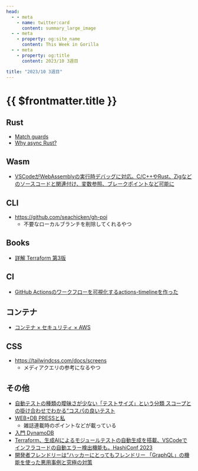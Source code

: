 ```yaml
---
head:
  - - meta
    - name: twitter:card
      content: summary_large_image
  - - meta
    - property: og:site_name
      content: This Week in Gorilla
  - - meta
    - property: og:title
      content: 2023/10 3週目

title: "2023/10 3週目"
---
```


# {{ $frontmatter.title }}

## Rust
- [Match guards](https://doc.rust-lang.org/stable/reference/expressions/match-expr.html#match-guards)
- [Why async Rust?](https://without.boats/blog/why-async-rust/)

## Wasm
- [VSCodeがWebAssemblyの実行時デバッグに対応。C/C++やRust、Zigなどのソースコードと関連付け、変数参照、ブレークポイントなど可能に](https://www.publickey1.jp/blog/23/vscodewebassemblyccrustzig.html)

## CLI
- https://github.com/seachicken/gh-poi
  - 不要なローカルブランチを削除してくれるやつ

## Books
- [詳解 Terraform 第3版](https://techplay.jp/book/8510)

## CI
- [GitHub Actionsのワークフローを可視化するactions-timelineを作った](https://zenn.dev/cybozu_ept/articles/20231002_actions_timeline)

## コンテナ
- [コンテナ × セキュリティ × AWS](https://speakerdeck.com/kyohmizu/kontena-x-sekiyuritei-x-aws)

## CSS
- https://tailwindcss.com/docs/screens
  - メディアクエリの参考になるやつ

## その他
- [自動テストの種類の曖昧さが少ない「テストサイズ」という分類 スコープとの掛け合わせでわかる“コスパの良いテスト](https://logmi.jp/tech/articles/329184)
- [WEB+DB PRESSと私](https://speakerdeck.com/inao/oedo10)
  - 雑誌連載時のポイントなどが載っている
- [入門 DynamoDB](https://zenn.dev/n_ono/books/introduction-to-dynamodb)
- [Terraform、生成AIによるモジュールテストの自動生成を搭載、VSCodeでインフラコードの自動エラー検出機能も。HashiConf 2023](https://www.publickey1.jp/blog/23/terraformaivscodehashiconf_2023.html)
- [開発者フレンドリーは“ハッカーにとってもフレンドリー 「GraphQL」の機能を使った悪用事例と究極の対策](https://logmi.jp/tech/articles/329491)
